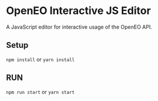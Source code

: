 # OpenEO Interactive JS Editor
A JavaScript editor for interactive usage of the OpenEO API.

## Setup
`npm install` or `yarn install`

## RUN 
`npm run start` or `yarn start`
